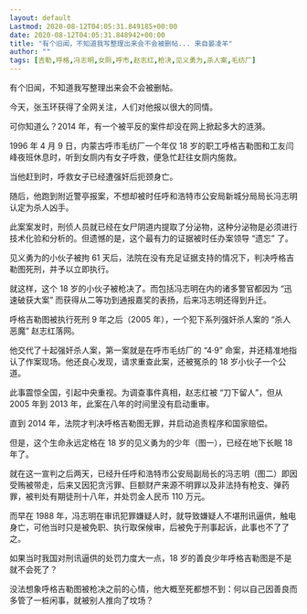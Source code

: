 ```yaml
---
layout: default
Lastmod: 2020-08-12T04:05:31.849185+00:00
date: 2020-08-12T04:05:31.848942+00:00
title: "有个旧闻，不知道我写整理出来会不会被删帖... 来自晏凌羊"
author: ""
tags: [吉勒,呼格,冯志明,女厕,呼市,赵志红,枪决,见义勇为,杀人案,毛纺厂]
---
```


有个旧闻，不知道我写整理出来会不会被删帖。

今天，张玉环获得了全网关注，人们对他报以很大的同情。

可你知道么？2014 年，有一个被平反的案件却没在网上掀起多大的涟漪。

1996 年 4 月 9 日，内蒙古呼市毛纺厂一个年仅 18 岁的职工呼格吉勒图和工友闫峰夜班休息时，听到女厕内有女子呼救，便急忙赶往女厕内施救。

当他赶到时，呼救女子已经遭强奸后扼颈身亡。

随后，他跑到附近警亭报案，不想却被时任呼和浩特市公安局新城分局局长冯志明认定为杀人凶手。

此案案发时，刑侦人员就已经在女尸阴道内提取了分泌物，这种分泌物是必须进行技术化验和分析的。但遗憾的是，这个最有力的证据被时任办案领导 “遗忘” 了。

见义勇为的小伙子被拘 61 天后，法院在没有充足证据支持的情况下，判决呼格吉勒图死刑，并予以立即执行。

就这样，这个 18 岁的小伙子被枪决了。而包括冯志明在内的诸多警官都因为 “迅速破获大案” 而获得从二等功到通报嘉奖的表扬，后来冯志明还得到升迁。

呼格吉勒图被执行死刑 9 年之后（2005 年），一个犯下系列强奸杀人案的 “杀人恶魔” 赵志红落网。

他交代了十起强奸杀人案，第一案就是在呼市毛纺厂的 “4·9” 命案，并还精准地指认了作案现场。他还良心发现，请求重查此案，还被冤杀的 18 岁小伙子一个公道。

此事震惊全国，引起中央重视。为调查事件真相，赵志红被 “刀下留人”，但从 2005 年到 2013 年，此案在八年的时间里没有启动重审。

直到 2014 年，法院才判决呼格吉勒图无罪，并启动追责程序和国家赔偿。

但是，这个生命永远定格在 18 岁的见义勇为的少年（图一），已经在地下长眠 18 年了。

就在这一宣判之后两天，已经升任呼和浩特市公安局副局长的冯志明（图二）即因受贿被带走，后来又因犯贪污罪、巨额财产来源不明罪以及非法持有枪支、弹药罪，被判处有期徒刑十八年，并处罚金人民币 110 万元。

而早在 1988 年，冯志明在审讯犯罪嫌疑人时，就导致嫌疑人不堪刑讯逼供，触电身亡，可他当时只是被免职、执行取保候审，后被免于刑事起诉，此事也不了了之。

如果当时我国对刑讯逼供的处罚力度大一点，18 岁的善良少年呼格吉勒图是不是就不会死了？

没法想象呼格吉勒图被枪决之前的心情，他大概至死都想不到：何以自己因善良而多管了一桩闲事，就被别人推向了坟场？

